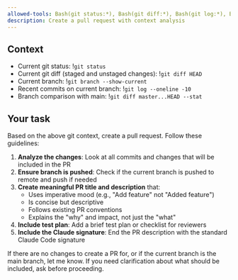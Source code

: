 ```yaml
---
allowed-tools: Bash(git status:*), Bash(git diff:*), Bash(git log:*), Bash(git branch:*), Bash(git push:*), Bash(gh pr create:*)
description: Create a pull request with context analysis
---
```


## Context

- Current git status: !`git status`
- Current git diff (staged and unstaged changes): !`git diff HEAD`
- Current branch: !`git branch --show-current`
- Recent commits on current branch: !`git log --oneline -10`
- Branch comparison with main: !`git diff master...HEAD --stat`

## Your task

Based on the above git context, create a pull request. Follow these guidelines:

1. **Analyze the changes**: Look at all commits and changes that will be included in the PR
2. **Ensure branch is pushed**: Check if the current branch is pushed to remote and push if needed
3. **Create meaningful PR title and description** that:
   - Uses imperative mood (e.g., "Add feature" not "Added feature")
   - Is concise but descriptive
   - Follows existing PR conventions
   - Explains the "why" and impact, not just the "what"
4. **Include test plan**: Add a brief test plan or checklist for reviewers
5. **Include the Claude signature**: End the PR description with the standard Claude Code signature

If there are no changes to create a PR for, or if the current branch is the main branch, let me know. If you need clarification about what should be included, ask before proceeding.